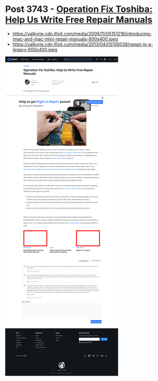 # Post 3743 - [Operation Fix Toshiba: Help Us Write Free Repair Manuals](https://www.ifixit.com/News/3743/operation-fix-toshiba-help-us-write-repair-manuals)

- https://valkyrie.cdn.ifixit.com/media/2009/11/05151218/introducing-imac-and-mac-mini-repair-manuals-600x400.jpeg
- https://valkyrie.cdn.ifixit.com/media/2013/04/05155038/repair-is-a-legacy-600x400.jpeg

![screencap](screenshots/47312a11-6c70-436f-ac0a-4d0c2bf71b14.png)
